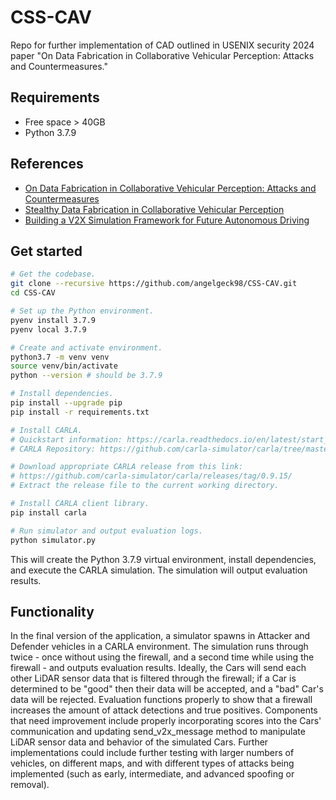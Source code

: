# CSS-CAV
Repo for further implementation of CAD outlined in USENIX security 2024 paper "On Data Fabrication in Collaborative Vehicular Perception: Attacks and Countermeasures." 

## Requirements

- Free space > 40GB 
- Python 3.7.9 

## References

- [On Data Fabrication in Collaborative Vehicular Perception: Attacks and Countermeasures](https://paperswithcode.com/paper/on-data-fabrication-in-collaborative)
- [Stealthy Data Fabrication in Collaborative Vehicular Perception](https://dl.acm.org/doi/10.1145/3690134.3694822)
- [Building a V2X Simulation Framework for Future Autonomous Driving](https://ieeexplore.ieee.org/document/8892860)

## Get started

```bash
# Get the codebase.
git clone --recursive https://github.com/angelgeck98/CSS-CAV.git
cd CSS-CAV

# Set up the Python environment.
pyenv install 3.7.9
pyenv local 3.7.9

# Create and activate environment.
python3.7 -m venv venv
source venv/bin/activate
python --version # should be 3.7.9

# Install dependencies.
pip install --upgrade pip
pip install -r requirements.txt

# Install CARLA.
# Quickstart information: https://carla.readthedocs.io/en/latest/start_quickstart/
# CARLA Repository: https://github.com/carla-simulator/carla/tree/master?tab=readme-ov-file

# Download appropriate CARLA release from this link: 
# https://github.com/carla-simulator/carla/releases/tag/0.9.15/
# Extract the release file to the current working directory.

# Install CARLA client library.
pip install carla

# Run simulator and output evaluation logs.
python simulator.py
```
This will create the Python 3.7.9 virtual environment, install dependencies, and execute the CARLA simulation. The simulation will output evaluation results. 

## Functionality
In the final version of the application, a simulator spawns in Attacker and Defender vehicles in a CARLA environment. The simulation runs through twice - once without using the firewall, and a second time while using the firewall - and outputs evaluation results. Ideally, the Cars will send each other LiDAR sensor data that is filtered through the firewall; if a Car is determined to be "good" then their data will be accepted, and a "bad" Car's data will be rejected. Evaluation functions properly to show that a firewall increases the amount of attack detections and true positives. Components that need improvement include properly incorporating scores into the Cars' communication and updating send_v2x_message method to manipulate LiDAR sensor data and behavior of the simulated Cars. Further implementations could include further testing with larger numbers of vehicles, on different maps, and with different types of attacks being implemented (such as early, intermediate, and advanced spoofing or removal). 
